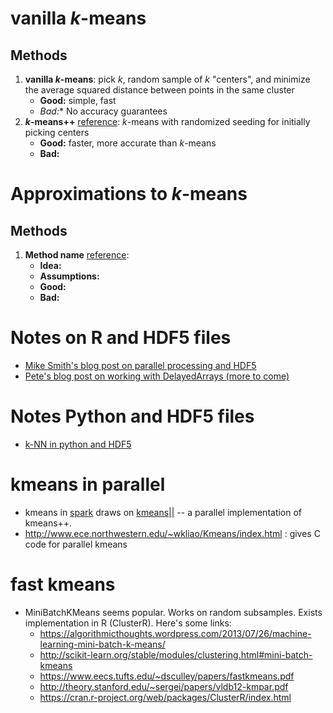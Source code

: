 
# vanilla _k_-means

## Methods 

1. **vanilla _k_-means**: pick _k_, random sample of _k_ "centers", and minimize the average squared distance between points in the same cluster
	- **Good:** simple, fast
	- *Bad:** No accuracy guarantees
2. **_k_-means++** [reference](http://ilpubs.stanford.edu:8090/778/1/2006-13.pdf): _k_-means with randomized seeding for initially picking centers
	- **Good:** faster, more accurate than _k_-means
	- **Bad:** 


# Approximations to _k_-means

## Methods

1.  **Method name** [reference]():
	- **Idea:** 
	- **Assumptions:**
	- **Good:** 	
	- **Bad:** 


# Notes on R and HDF5 files

- [Mike Smith's blog post on parallel processing and HDF5](http://www.msmith.de/2018/05/01/parallel-r-hdf5/)
- [Pete's blog post on working with DelayedArrays (more to come)](https://www.peterhickey.org/2018/05/01/bioc3.7-and-delayedarray/)

# Notes Python and HDF5 files

- [k-NN in python and HDF5](https://labrosa.ee.columbia.edu/millionsong/pages/fast-k-nn-using-hdf5)


# kmeans in parallel
- kmeans in [spark](http://spark.apache.org/docs/latest/mllib-clustering.html#k-means) draws on [kmeans||](http://theory.stanford.edu/~sergei/papers/vldb12-kmpar.pdf) -- a parallel implementation of kmeans++.
- http://www.ece.northwestern.edu/~wkliao/Kmeans/index.html : gives C code for parallel kmeans

# fast kmeans
- MiniBatchKMeans seems popular. Works on random subsamples. Exists implementation in R (ClusterR). Here's some links:
	* https://algorithmicthoughts.wordpress.com/2013/07/26/machine-learning-mini-batch-k-means/
	* http://scikit-learn.org/stable/modules/clustering.html#mini-batch-kmeans
	* https://www.eecs.tufts.edu/~dsculley/papers/fastkmeans.pdf
	* http://theory.stanford.edu/~sergei/papers/vldb12-kmpar.pdf
	* https://cran.r-project.org/web/packages/ClusterR/index.html


